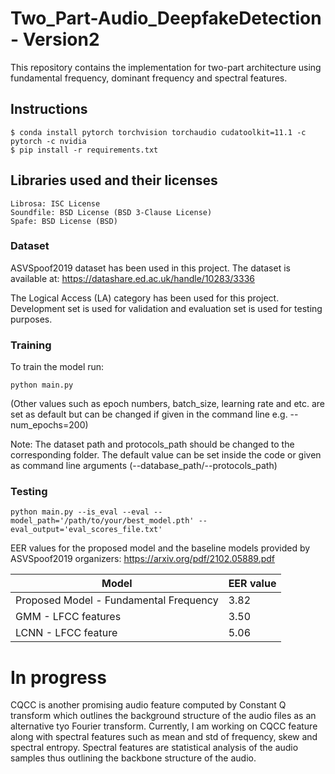 # Two_Part-Audio_DeepfakeDetection - Version2

This repository contains the implementation for two-part architecture using fundamental frequency, dominant frequency and spectral features.



## Instructions

    $ conda install pytorch torchvision torchaudio cudatoolkit=11.1 -c pytorch -c nvidia
    $ pip install -r requirements.txt

## Libraries used and their licenses

    Librosa: ISC License
    Soundfile: BSD License (BSD 3-Clause License)
    Spafe: BSD License (BSD)
    
   
### Dataset
ASVSpoof2019 dataset has been used in this project. The dataset is available at:
     https://datashare.ed.ac.uk/handle/10283/3336

The Logical Access (LA) category has been used for this project. Development set is used for validation and evaluation set is used for testing purposes.

### Training
To train the model run:

    python main.py 

(Other values such as epoch numbers, batch_size, learning rate and etc. are set as default but can be changed if given in the command line e.g. --num_epochs=200)

Note: The dataset path and protocols_path should be changed to the corresponding folder. The default value can be set inside the code or given as command line arguments (--database_path/--protocols_path)

### Testing

    python main.py --is_eval --eval --model_path='/path/to/your/best_model.pth' --eval_output='eval_scores_file.txt'


EER values for the proposed model and the baseline models provided by ASVSpoof2019 organizers:
    https://arxiv.org/pdf/2102.05889.pdf

| Model                   | EER value    |   
| ------------------------|:-------------|
| Proposed Model - Fundamental Frequency | 3.82|     
| GMM - LFCC features     |  3.50 |    
| LCNN - LFCC feature     |  5.06 |        


# In progress

CQCC is another promising audio feature computed by Constant Q transform which outlines the background structure of the audio files as an alternative tyo Fourier transform. Currently, I am working on CQCC feature along with spectral features such as mean and std of frequency, skew and spectral entropy. Spectral features are statistical analysis of the audio samples thus outlining the backbone structure of the audio.

